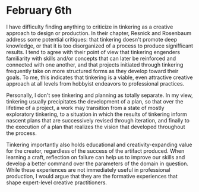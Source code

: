 # February 6th

I have difficulty finding anything to criticize in tinkering as a creative approach to design or production. In their chapter, Resnick and Rosenbaum address some potential critiques: that tinkering doesn't promote deep knowledge, or that it is too disorganized of a process to produce signifficant results. I tend to agree with their point of view that tinkering engenders familiarity with skills and/or concepts that can later be reinforced and connected with one another, and that projects initiated through tinkering frequently take on more structured forms as they develop toward their goals. To me, this indicates that tinkering is a viable, even attractive creative approach at all levels from hobbyist endeavors to professional practices.

Personally, I don't see tinkering and planning as totally separate. In my view, tinkering usually precipitates the development of a plan, so that over the lifetime of a project, a work may transition from a state of mostly exploratory tinkering, to a situation in which the results of tinkering inform nascent plans that are successively revised through iteration, and finally to the execution of a plan that realizes the vision that developed throughout the process.

Tinkering importantly also holds educational and creativity-expanding value for the creator, regardless of the success of the artifact produced. When learning a craft, reflection on failure can help us to improve our skills and develop a better command over the parameters of the domain in question. While these experiences are not immediately useful in professional production, I would argue that they are the formative experiences that shape expert-level creative practitioners.